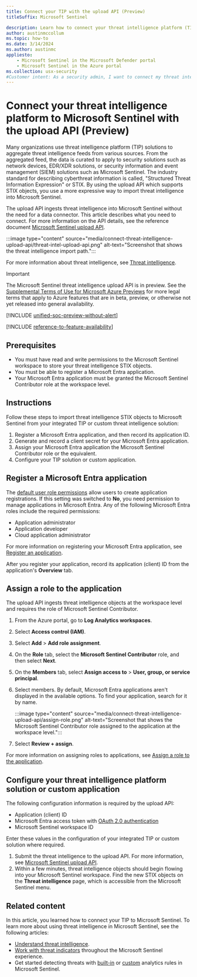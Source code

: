 ```yaml
---
title: Connect your TIP with the upload API (Preview)
titleSuffix: Microsoft Sentinel

description: Learn how to connect your threat intelligence platform (TIP) or custom feed using the upload API to Microsoft Sentinel.
author: austinmccollum
ms.topic: how-to
ms.date: 3/14/2024
ms.author: austinmc
appliesto:
    - Microsoft Sentinel in the Microsoft Defender portal
    - Microsoft Sentinel in the Azure portal
ms.collection: usx-security
#Customer intent: As a security admin, I want to connect my threat intelligence platform with Microsoft Sentinel using the appropriate API so that I can centralize and enhance threat detection and response capabilities.
---
```


# Connect your threat intelligence platform to Microsoft Sentinel with the upload API (Preview)

Many organizations use threat intelligence platform (TIP) solutions to aggregate threat intelligence feeds from various sources. From the aggregated feed, the data is curated to apply to security solutions such as network devices, EDR/XDR solutions, or security information and event management (SIEM) solutions such as Microsoft Sentinel. The industry standard for describing cyberthreat information is called, "Structured Threat Information Expression" or STIX. By using the upload API which supports STIX objects, you use a more expressive way to import threat intelligence into Microsoft Sentinel.

The upload API ingests threat intelligence into Microsoft Sentinel without the need for a data connector. This article describes what you need to connect. For more information on the API details, see the reference document [Microsoft Sentinel upload API](stix-objects-api.md).

:::image type="content" source="media/connect-threat-intelligence-upload-api/threat-intel-upload-api.png" alt-text="Screenshot that shows the threat intelligence import path.":::

For more information about threat intelligence, see [Threat intelligence](understand-threat-intelligence.md).

> [!IMPORTANT]
> The Microsoft Sentinel threat intelligence upload API is in preview. See the [Supplemental Terms of Use for Microsoft Azure Previews](https://azure.microsoft.com/support/legal/preview-supplemental-terms/) for more legal terms that apply to Azure features that are in beta, preview, or otherwise not yet released into general availability.
>
> [!INCLUDE [unified-soc-preview-without-alert](includes/unified-soc-preview-without-alert.md)]

[!INCLUDE [reference-to-feature-availability](includes/reference-to-feature-availability.md)]

## Prerequisites

- You must have read and write permissions to the Microsoft Sentinel workspace to store your threat intelligence STIX objects.
- You must be able to register a Microsoft Entra application.
- Your Microsoft Entra application must be granted the Microsoft Sentinel Contributor role at the workspace level.

## Instructions

Follow these steps to import threat intelligence STIX objects to Microsoft Sentinel from your integrated TIP or custom threat intelligence solution:

1. Register a Microsoft Entra application, and then record its application ID.
1. Generate and record a client secret for your Microsoft Entra application.
1. Assign your Microsoft Entra application the Microsoft Sentinel Contributor role or the equivalent.
1. Configure your TIP solution or custom application.

<a name='register-an-azure-ad-application'></a>

## Register a Microsoft Entra application

The [default user role permissions](../active-directory/fundamentals/users-default-permissions.md#restrict-member-users-default-permissions) allow users to create application registrations. If this setting was switched to **No**, you need permission to manage applications in Microsoft Entra. Any of the following Microsoft Entra roles include the required permissions:

- Application administrator
- Application developer
- Cloud application administrator

For more information on registering your Microsoft Entra application, see [Register an application](../active-directory/develop/quickstart-register-app.md#register-an-application).

After you register your application, record its application (client) ID from the application's **Overview** tab.

## Assign a role to the application

The upload API ingests threat intelligence objects at the workspace level and requires the role of Microsoft Sentinel Contributor.

1. From the Azure portal, go to **Log Analytics workspaces**.
1. Select **Access control (IAM)**.
1. Select **Add** > **Add role assignment**.
1. On the **Role** tab, select the **Microsoft Sentinel Contributor** role, and then select **Next**.
1. On the **Members** tab, select **Assign access to** > **User, group, or service principal**.
1. Select members. By default, Microsoft Entra applications aren't displayed in the available options. To find your application, search for it by name.

    :::image type="content" source="media/connect-threat-intelligence-upload-api/assign-role.png" alt-text="Screenshot that shows the Microsoft Sentinel Contributor role assigned to the application at the workspace level.":::

1. Select **Review + assign**.

For more information on assigning roles to applications, see [Assign a role to the application](../active-directory/develop/howto-create-service-principal-portal.md#assign-a-role-to-the-application).

## Configure your threat intelligence platform solution or custom application

The following configuration information is required by the upload API:

- Application (client) ID
- Microsoft Entra access token with [OAuth 2.0 authentication](../active-directory/fundamentals/auth-oauth2.md)
- Microsoft Sentinel workspace ID

Enter these values in the configuration of your integrated TIP or custom solution where required.

1. Submit the threat intelligence to the upload API. For more information, see [Microsoft Sentinel upload API](stix-objects-api.md).
1. Within a few minutes, threat intelligence objects should begin flowing into your Microsoft Sentinel workspace. Find the new STIX objects on the **Threat intelligence** page, which is accessible from the Microsoft Sentinel menu.

## Related content

In this article, you learned how to connect your TIP to Microsoft Sentinel. To learn more about using threat intelligence in Microsoft Sentinel, see the following articles:

- [Understand threat intelligence](understand-threat-intelligence.md).
- [Work with threat indicators](work-with-threat-indicators.md) throughout the Microsoft Sentinel experience.
- Get started detecting threats with [built-in](detect-threats-built-in.md) or [custom](detect-threats-custom.md) analytics rules in Microsoft Sentinel.
